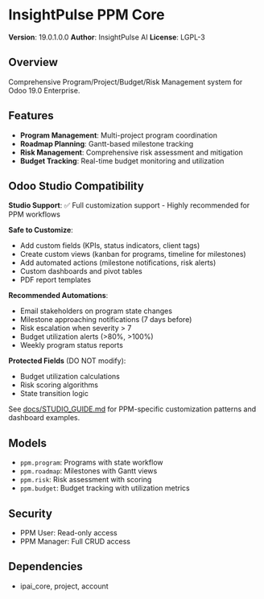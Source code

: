 # InsightPulse PPM Core

**Version**: 19.0.1.0.0
**Author**: InsightPulse AI
**License**: LGPL-3

## Overview

Comprehensive Program/Project/Budget/Risk Management system for Odoo 19.0 Enterprise.

## Features

- **Program Management**: Multi-project program coordination
- **Roadmap Planning**: Gantt-based milestone tracking
- **Risk Management**: Comprehensive risk assessment and mitigation
- **Budget Tracking**: Real-time budget monitoring and utilization

## Odoo Studio Compatibility

**Studio Support**: ✅ Full customization support - Highly recommended for PPM workflows

**Safe to Customize**:
- Add custom fields (KPIs, status indicators, client tags)
- Create custom views (kanban for programs, timeline for milestones)
- Add automated actions (milestone notifications, risk alerts)
- Custom dashboards and pivot tables
- PDF report templates

**Recommended Automations**:
- Email stakeholders on program state changes
- Milestone approaching notifications (7 days before)
- Risk escalation when severity > 7
- Budget utilization alerts (>80%, >100%)
- Weekly program status reports

**Protected Fields** (DO NOT modify):
- Budget utilization calculations
- Risk scoring algorithms
- State transition logic

See [docs/STUDIO_GUIDE.md](../../../../docs/STUDIO_GUIDE.md) for PPM-specific customization patterns and dashboard examples.

## Models

- `ppm.program`: Programs with state workflow
- `ppm.roadmap`: Milestones with Gantt views
- `ppm.risk`: Risk assessment with scoring
- `ppm.budget`: Budget tracking with utilization metrics

## Security

- PPM User: Read-only access
- PPM Manager: Full CRUD access

## Dependencies

- ipai_core, project, account
